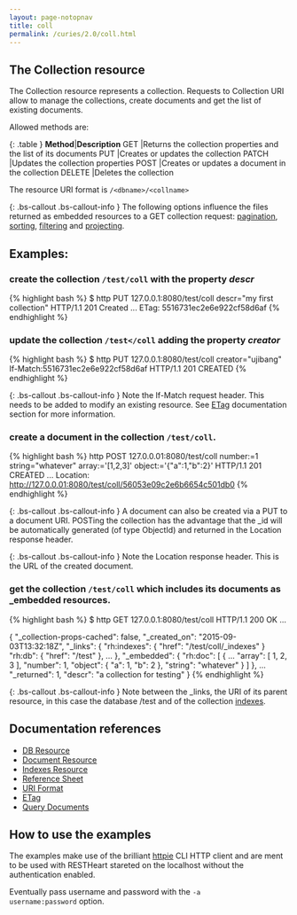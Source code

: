 ```yaml
---
layout: page-notopnav
title: coll
permalink: /curies/2.0/coll.html
---
```


## The Collection resource

The Collection resource represents a collection.
Requests to Collection URI allow to manage the collections, create documents and get the list of existing documents.

Allowed methods are:

{: .table }
**Method**|**Description**
GET	|Returns the collection properties and the list of its documents
PUT	|Creates or updates the collection
PATCH	|Updates the collection properties
POST	|Creates or updates a document in the collection
DELETE	|Deletes the collection

The resource URI format is <code>/&lt;dbname&gt;/&lt;collname&gt;</code>

{: .bs-callout .bs-callout-info }
The following options influence the files returned as embedded resources to a GET collection request: [pagination](paging.html), [sorting](sort.html), [filtering](filter.html) and [projecting](keys.html).

## Examples:

### create the collection <code>/test/coll</code> with the property *descr*

{% highlight bash %}
$ http PUT 127.0.0.1:8080/test/coll descr="my first collection"
HTTP/1.1 201 Created
...
ETag: 5516731ec2e6e922cf58d6af
{% endhighlight %}

### update the collection <code>/test</coll</code> adding the property *creator*

{% highlight bash %}
$ http PUT 127.0.0.1:8080/test/coll creator="ujibang" If-Match:5516731ec2e6e922cf58d6af
HTTP/1.1 201 CREATED
{% endhighlight %}

{: .bs-callout .bs-callout-info }
Note the If-Match request header. This needs to be added to modify an existing resource. 
See [ETag](https://softinstigate.atlassian.net/wiki/x/hICM) documentation section for more information.

### create a document in the collection <code>/test/coll</code>.

{% highlight bash %}
http POST 127.0.0.01:8080/test/coll number:=1 string="whatever" array:='[1,2,3]' object:='{"a":1,"b":2}'
HTTP/1.1 201 CREATED
...
Location: http://127.0.0.01:8080/test/coll/56053e09c2e6b6654c501db0
{% endhighlight %}

{: .bs-callout .bs-callout-info }
A document can also be created via a PUT to a document URI. POSTing the collection has the
advantage that the  _id will be automatically generated (of type ObjectId) and returned in the Location response header.

{: .bs-callout .bs-callout-info }
Note the Location response header. This is the URL of the created document.

### get the collection <code>/test/coll</code> which includes its documents as _embedded resources.

{% highlight bash %}
$ http GET 127.0.0.1:8080/test/coll
HTTP/1.1 200 OK
...

{
    "_collection-props-cached": false, 
    "_created_on": "2015-09-03T13:32:18Z", 
    "_links": {
        "rh:indexes": {
            "href": "/test/coll/_indexes"
        }
        "rh:db": {
            "href": "/test"
        },
        ...
    },
    "_embedded": {
        "rh:doc": [
            {
                ...
                "array": [
                    1, 
                    2, 
                    3
                ], 
                "number": 1, 
                "object": {
                    "a": 1, 
                    "b": 2
                }, 
                "string": "whatever"
            }
        ]
    }, 
    ...
    "_returned": 1, 
    "descr": "a collection for testing"
}
{% endhighlight %}

{: .bs-callout .bs-callout-info }
Note between the _links, the URI of its parent resource, in this case the database /test and of the collection [indexes](indexes.html).

## Documentation references

* [DB Resource](db.html)
* [Document Resource](document.html)
* [Indexes Resource](indexes.html)
* <a href="https://softinstigate.atlassian.net/wiki/x/SoCM" target="_blank">Reference Sheet</a>
* <a href="https://softinstigate.atlassian.net/wiki/x/ToCM" target="_blank">URI Format</a>
* <a href="https://softinstigate.atlassian.net/wiki/x/hICM" target="_blank">ETag</a>
* <a href="https://softinstigate.atlassian.net/wiki/x/XACk" target="_blank">Query Documents</a>

## How to use the examples
The examples make use of the brilliant [httpie](https://github.com/jkbrzt/httpie) CLI HTTP client and are ment to be used with RESTHeart stareted on the localhost without the authentication enabled.

Eventually pass username and password with the <code>-a username:password</code> option.